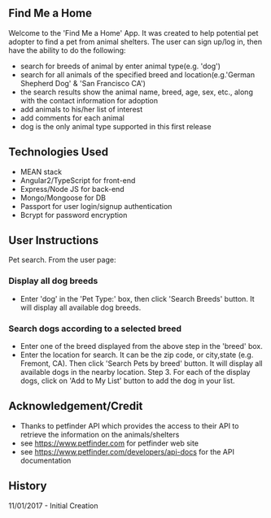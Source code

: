 ## Find Me a Home
Welcome to the 'Find Me a Home' App. It was created to help potential pet adopter to find a pet from animal shelters. The user can sign up/log in, then have the ability to do the following:
* search for breeds of animal by enter animal type(e.g. 'dog')
* search for all animals of the specified breed and location(e.g.'German Shepherd Dog' & 'San Francisco CA')
* the search results show the animal name, breed, age, sex, etc., along with the contact information for adoption
* add animals to his/her list of interest
* add comments for each animal
* dog is the only animal type supported in this first release

## Technologies Used
* MEAN stack
* Angular2/TypeScript for front-end
* Express/Node JS for back-end
* Mongo/Mongoose for DB
* Passport for user login/signup authentication
* Bcrypt for password encryption

## User Instructions
Pet search. From the user page:
### Display all dog breeds
* Enter 'dog' in the 'Pet Type:' box, then click 'Search Breeds' button. It will display all available dog breeds.
### Search dogs according to a selected breed
* Enter one of the breed displayed from the above step in the 'breed' box.
* Enter the location for search. It can be the zip code, or city,state (e.g. Fremont, CA). Then click 'Search Pets by breed' button. It will display all available dogs in the nearby location.
Step 3. For each of the display dogs, click on 'Add to My List' button to add the dog in your list.

## Acknowledgement/Credit
* Thanks to petfinder API which provides the access to their API to retrieve the information on the animals/shelters
* see https://www.petfinder.com for petfinder web site
* see https://www.petfinder.com/developers/api-docs for the API documentation

## History
11/01/2017 - Initial Creation

